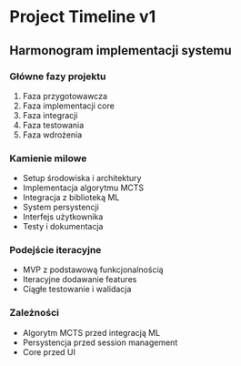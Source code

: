 # Project Timeline v1
## Harmonogram implementacji systemu

### Główne fazy projektu
1. Faza przygotowawcza
2. Faza implementacji core
3. Faza integracji
4. Faza testowania
5. Faza wdrożenia

### Kamienie milowe
- Setup środowiska i architektury
- Implementacja algorytmu MCTS
- Integracja z biblioteką ML
- System persystencji
- Interfejs użytkownika
- Testy i dokumentacja

### Podejście iteracyjne
- MVP z podstawową funkcjonalnością
- Iteracyjne dodawanie features
- Ciągłe testowanie i walidacja

### Zależności
- Algorytm MCTS przed integracją ML
- Persystencja przed session management
- Core przed UI